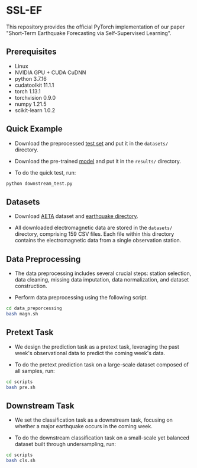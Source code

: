 # SSL-EF

This repository provides the official PyTorch implementation of our paper "Short-Term Earthquake Forecasting via Self-Supervised Learning".

## Prerequisites

- Linux
- NVIDIA GPU + CUDA CuDNN
- python 3.7.16
- cudatoolkit 11.1.1
- torch 1.13.1
- torchvision 0.9.0
- numpy 1.21.5
- scikit-learn 1.0.2

## Quick Example

- Download the preprocessed [test set](https://drive.google.com/file/d/1L2mynxrl7gvEsye7YofKbLMnJJPq8Bkj/view?usp=sharing) and put it in the `datasets/` directory.

- Download the pre-trained [model](https://drive.google.com/file/d/1fiJU8tGqdX9yBAgVsi05TkRg2Zx4BP4D/view?usp=drive_link) and put it in the `results/` directory.

- To do the quick test, run:

```bash
python downstream_test.py
```

## Datasets

- Download [AETA](https://platform.aeta.cn/zh-CN/competitionpage/download) dataset and [earthquake directory](https://news.ceic.ac.cn/index.html?time=1704271080).

- All downloaded electromagnetic data are stored in the `datasets/` directory, comprising 159 CSV files. Each file within this directory contains the electromagnetic data from a single observation station.

## Data Preprocessing

- The data preprocessing includes several crucial steps: station selection, data cleaning, missing data imputation, data normalization, and dataset construction.

- Perform data preprocessing using the following script.

```bash
cd data_preporcessing
bash magn.sh
```

## Pretext Task

- We design the prediction task as a pretext task, leveraging the past week's observational data to predict the coming week's data.

- To do the pretext prediction task on a large-scale dataset composed of all samples, run:

```bash
cd scripts
bash pre.sh
```

## Downstream Task

- We set the classification task as a downstream task, focusing on whether a major earthquake occurs in the coming week.

- To do the downstream classification task on a small-scale yet balanced dataset built through undersampling, run:

```bash
cd scripts
bash cls.sh
```